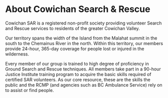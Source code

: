 # About Cowichan Search & Rescue

<div class="about__content"
     markdown="1">

Cowichan SAR is a registered non-profit society providing volunteer Search and Rescue services to residents of the greater Cowichan Valley.

Our territory spans the width of the Island from the Malahat summit in the south to the Chemainus River in the north. Within this territory, our members provide 24-hour, 365-day coverage for people lost or injured in the wilderness.

Every member of our group is trained to high degree of proficiency in Ground Search and Rescue techniques. All members take part in a 90-hour Justice Institute training program to acquire the basic skills required of certified SAR volunteers. As our core resource, these are the skills the public and the RCMP (and agencies such as BC Ambulance Service) rely on to assist or find people.

</div>